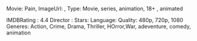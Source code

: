 Movie: Pain,
ImageUrl:   ,
Type: Movie, series, animation, 18+ , animated 

IMDBRating : 4.4
Director :
Stars: 
Language:
Quality: 480p, 720p, 1080
Generes: Action, Crime, Drama, Thriller, HOrror,War, adeventure, comedy, animation
